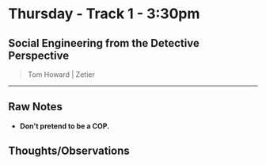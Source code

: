 # Thursday - Track 1 - 3:30pm

## Social Engineering from the Detective Perspective

> Tom Howard | Zetier

---

## Raw Notes

- **Don't pretend to be a COP.**

## Thoughts/Observations

